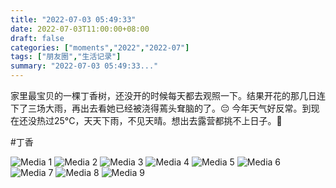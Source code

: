 ```yaml
---
title: "2022-07-03 05:49:33"
date: 2022-07-03T11:00:00+08:00
draft: false
categories: ["moments","2022","2022-07"]
tags: ["朋友圈","生活记录"]
summary: "2022-07-03 05:49:33..."
---
```


家里最宝贝的一棵丁香树，还没开的时候每天都去观照一下。结果开花的那几日连下了三场大雨，再出去看她已经被浇得蔫头耷脑的了。😔
今年天气好反常。到现在还没热过25°C，天天下雨，不见天晴。想出去露营都挑不上日子。🥲

#丁香

![Media 1](/Moments/photos/2022-07-03/202207030549330.jpg)
![Media 2](/Moments/photos/2022-07-03/202207030549331.jpg)
![Media 3](/Moments/photos/2022-07-03/202207030549332.jpg)
![Media 4](/Moments/photos/2022-07-03/202207030549333.jpg)
![Media 5](/Moments/photos/2022-07-03/202207030549334.jpg)
![Media 6](/Moments/photos/2022-07-03/202207030549335.jpg)
![Media 7](/Moments/photos/2022-07-03/202207030549336.jpg)
![Media 8](/Moments/photos/2022-07-03/202207030549337.jpg)
![Media 9](/Moments/photos/2022-07-03/202207030549338.jpg)

